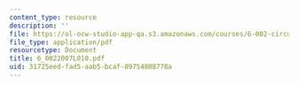 ```yaml
---
content_type: resource
description: ''
file: https://ol-ocw-studio-app-qa.s3.amazonaws.com/courses/6-002-circuits-and-electronics-spring-2007/31725eedfad5aab5bcaf89754808778a_6_0022007L010.pdf
file_type: application/pdf
resourcetype: Document
title: 6_0022007L010.pdf
uid: 31725eed-fad5-aab5-bcaf-89754808778a
---
```

